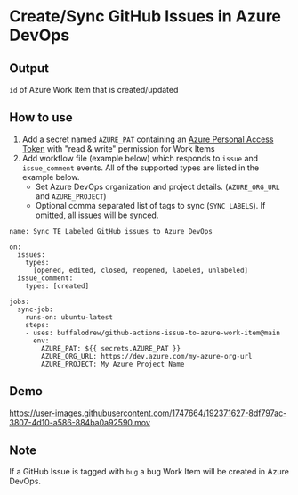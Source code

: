 # Create/Sync GitHub Issues in Azure DevOps

## Output
`id` of Azure Work Item that is created/updated

## How to use
1. Add a secret named `AZURE_PAT` containing an [Azure Personal Access Token](https://learn.microsoft.com/en-us/azure/devops/organizations/accounts/use-personal-access-tokens-to-authenticate?view=azure-devops&tabs=Windows) with "read & write" permission for Work Items
1. Add workflow file (example below) which responds to `issue` and `issue_comment` events. All of the supported types are listed in the example below.
   - Set Azure DevOps organization and project details. (`AZURE_ORG_URL` and `AZURE_PROJECT`)
   - Optional comma separated list of tags to sync (`SYNC_LABELS`). If omitted, all issues will be synced.
   
```
name: Sync TE Labeled GitHub issues to Azure DevOps

on:
  issues:
    types:
      [opened, edited, closed, reopened, labeled, unlabeled]
  issue_comment:
    types: [created]

jobs:
  sync-job:
    runs-on: ubuntu-latest
    steps:
    - uses: buffalodrew/github-actions-issue-to-azure-work-item@main
      env:
        AZURE_PAT: ${{ secrets.AZURE_PAT }}
        AZURE_ORG_URL: https://dev.azure.com/my-azure-org-url
        AZURE_PROJECT: My Azure Project Name
```

## Demo

https://user-images.githubusercontent.com/1747664/192371627-8df797ac-3807-4d10-a586-884ba0a92590.mov




## Note
If a GitHub Issue is tagged with `bug` a bug Work Item will be created in Azure DevOps.

